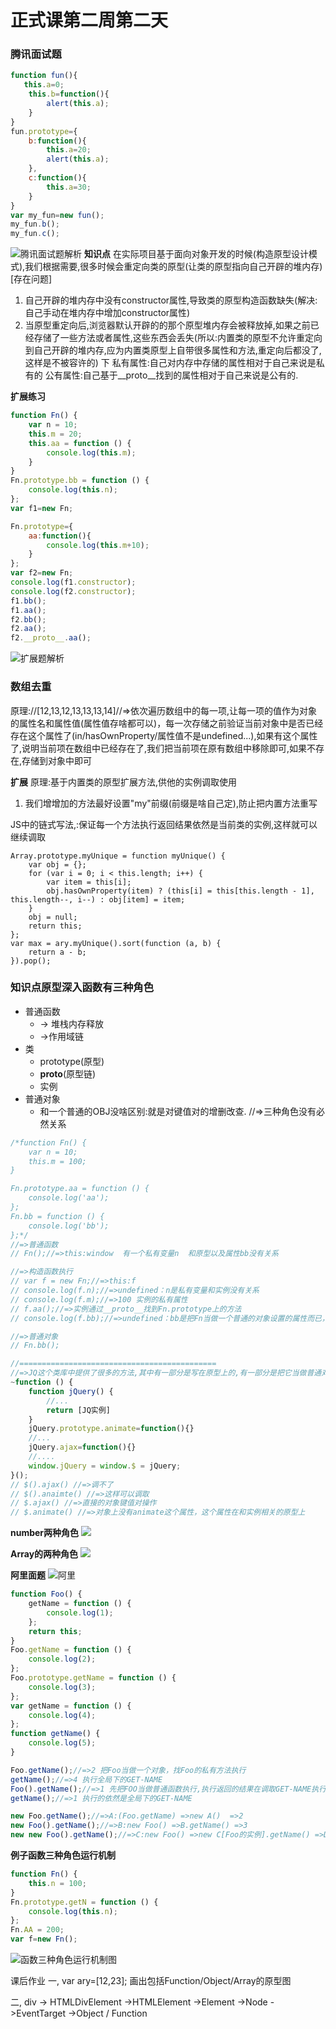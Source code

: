 # 正式课第二周第二天
### 腾讯面试题
```javascript
function fun(){
   this.a=0;
    this.b=function(){
        alert(this.a);
    }
}
fun.prototype={
    b:function(){
        this.a=20;
        alert(this.a);
    },
    c:function(){
        this.a=30;
    }
}
var my_fun=new fun();
my_fun.b();
my_fun.c();
```
![腾讯面试题解析](./11.png)
**知识点**
在实际项目基于面向对象开发的时候(构造原型设计模式),我们根据需要,很多时候会重定向类的原型(让类的原型指向自己开辟的堆内存)
[存在问题]
1. 自己开辟的堆内存中没有constructor属性,导致类的原型构造函数缺失(解决:自己手动在堆内存中增加constructor属性)
2. 当原型重定向后,浏览器默认开辟的的那个原型堆内存会被释放掉,如果之前已经存储了一些方法或者属性,这些东西会丢失(所以:内置类的原型不允许重定向到自己开辟的堆内存,应为内置类原型上自带很多属性和方法,重定向后都没了,这样是不被容许的)
下
私有属性:自己对内存中存储的属性相对于自己来说是私有的
公有属性:自己基于__proto__找到的属性相对于自己来说是公有的.

**扩展练习**
```javascript
function Fn() {
    var n = 10;
    this.m = 20;
    this.aa = function () {
        console.log(this.m);
    }
}
Fn.prototype.bb = function () {
    console.log(this.n);
};
var f1=new Fn;

Fn.prototype={
    aa:function(){
        console.log(this.m+10);
    }
};
var f2=new Fn;
console.log(f1.constructor);
console.log(f2.constructor);
f1.bb();
f1.aa();
f2.bb();
f2.aa();
f2.__proto__.aa();

```
![扩展题解析](./22.png)


### 数组去重
原理://[12,13,12,13,13,13,14]//=>依次遍历数组中的每一项,让每一项的值作为对象的属性名和属性值(属性值存啥都可以)，每一次存储之前验证当前对象中是否已经存在这个属性了(in/hasOwnProperty/属性值不是undefined...),如果有这个属性了,说明当前项在数组中已经存在了,我们把当前项在原有数组中移除即可,如果不存在,存储到对象中即可

**扩展**
原理:基于内置类的原型扩展方法,供他的实例调取使用
1. 我们增增加的方法最好设置"my"前缀(前缀是啥自己定),防止把内置方法重写



JS中的链式写法,:保证每一个方法执行返回结果依然是当前类的实例,这样就可以继续调取

```
Array.prototype.myUnique = function myUnique() {
    var obj = {};
    for (var i = 0; i < this.length; i++) {
        var item = this[i];
        obj.hasOwnProperty(item) ? (this[i] = this[this.length - 1], this.length--, i--) : obj[item] = item;
    }
    obj = null;
    return this;
};
var max = ary.myUnique().sort(function (a, b) {
    return a - b;
}).pop();
```
### 知识点原型深入函数有三种角色
- 普通函数
    - -> 堆栈内存释放
    - ->作用域链
- 类
    - prototype(原型)
    - __proto__(原型链)
    - 实例
- 普通对象
    - 和一个普通的OBJ没啥区别:就是对键值对的增删改查.
//=>三种角色没有必然关系
```Javascript
/*function Fn() {
    var n = 10;
    this.m = 100;
}

Fn.prototype.aa = function () {
    console.log('aa');
};
Fn.bb = function () {
    console.log('bb');
};*/
//=>普通函数
// Fn();//=>this:window  有一个私有变量n  和原型以及属性bb没有关系

//=>构造函数执行
// var f = new Fn;//=>this:f
// console.log(f.n);//=>undefined：n是私有变量和实例没有关系
// console.log(f.m);//=>100 实例的私有属性
// f.aa();//=>实例通过__proto__找到Fn.prototype上的方法
// console.log(f.bb);//=>undefined：bb是把Fn当做一个普通的对象设置的属性而已，和实例等没有半毛钱关系

//=>普通对象
// Fn.bb();

//============================================
//=>JQ这个类库中提供了很多的方法,其中有一部分是写在原型上的,有一部分是把它当做普通对象来设置的
~function () {
    function jQuery() {
        //...
        return [JQ实例]
    }
    jQuery.prototype.animate=function(){}
    //...
    jQuery.ajax=function(){}
    //....
    window.jQuery = window.$ = jQuery;
}();
// $().ajax() //=>调不了
// $().anaimte() //=>这样可以调取
// $.ajax() //=>直接的对象键值对操作
// $.animate() //=>对象上没有animate这个属性，这个属性在和实例相关的原型上
```
**number两种角色**
![](./number的两种角色.png)

**Array的两种角色**
![](./array两种角色.png)

**阿里面题**
![阿里](./阿里面试题解析.png)
```javascript
function Foo() {
    getName = function () {
        console.log(1);
    };
    return this;
}
Foo.getName = function () {
    console.log(2);
};
Foo.prototype.getName = function () {
    console.log(3);
};
var getName = function () {
    console.log(4);
};
function getName() {
    console.log(5);
}

Foo.getName();//=>2 把Foo当做一个对象，找Foo的私有方法执行
getName();//=>4 执行全局下的GET-NAME
Foo().getName();//=>1 先把FOO当做普通函数执行,执行返回的结果在调取GET-NAME执行
getName();//=>1 执行的依然是全局下的GET-NAME

new Foo.getName();//=>A:(Foo.getName) =>new A()  =>2
new Foo().getName();//=>B:new Foo() =>B.getName() =>3
new new Foo().getName();//=>C:new Foo() =>new C[Foo的实例].getName() =>D:C.getName =>new D(); =>3  (先计算new Foo()创建一个实例f，然后new f.getName()，先找到f.getName，在把这个函数new一下，最后其实相当于把f.getName当做一个类，返回这个类的一个实例)

```
**例子函数三种角色运行机制**

```Javascript
function Fn() {
    this.n = 100;
}
Fn.prototype.getN = function () {
    console.log(this.n);
};
Fn.AA = 200;
var f=new Fn();

```
![函数三种角色运行机制图](./函数三种角色运行机制图.png)



课后作业
一,
var ary=[12,23];  画出包括Function/Object/Array的原型图

二,
div -> HTMLDivElement ->HTMLElement ->Element ->Node ->EventTarget ->Object / Function
